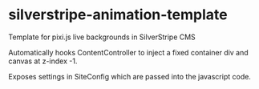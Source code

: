 # silverstripe-animation-template

Template for pixi.js live backgrounds in SilverStripe CMS

Automatically hooks ContentController to inject a fixed container div and canvas at z-index -1.

Exposes settings in SiteConfig which are passed into the javascript code.
